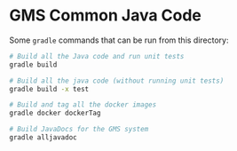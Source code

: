 # GMS Common Java Code

Some `gradle` commands that can be run from this directory:

```bash
# Build all the Java code and run unit tests
gradle build

# Build all the java code (without running unit tests)
gradle build -x test

# Build and tag all the docker images
gradle docker dockerTag

# Build JavaDocs for the GMS system
gradle alljavadoc

```
